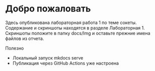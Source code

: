 # Добро пожаловать

Здесь опубликована лабораторная работа 1 по теме сокеты.  
Содержание и скриншоты находятся в разделе Лабораторная 1.  
Скриншоты положите в папку docs/Img и оставьте прежние имена файлов из отчета.

Полезно
- Локальный запуск mkdocs serve
- Публикация через GitHub Actions уже настроена